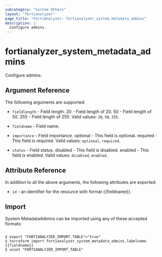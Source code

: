 ```yaml
---
subcategory: "System Others"
layout: "fortianalyzer"
page_title: "FortiAnalyzer: fortianalyzer_system_metadata_admins"
description: |-
  Configure admins.
---
```


# fortianalyzer_system_metadata_admins
Configure admins.

## Argument Reference


The following arguments are supported:


* `fieldlength` - Field length. 20 - Field length of 20. 50 - Field length of 50. 255 - Field length of 255. Valid values: `20`, `50`, `255`.

* `fieldname` - Field name.
* `importance` - Field importance. optional - This field is optional. required - This field is required. Valid values: `optional`, `required`.

* `status` - Field status. disabled - This field is disabled. enabled - This field is enabled. Valid values: `disabled`, `enabled`.



## Attribute Reference

In addition to all the above arguments, the following attributes are exported:
* `id` - an identifier for the resource with format {{fieldname}}.

## Import

System MetadataAdmins can be imported using any of these accepted formats:
```

$ export "FORTIANALYZER_IMPORT_TABLE"="true"
$ terraform import fortianalyzer_system_metadata_admins.labelname {{fieldname}}
$ unset "FORTIANALYZER_IMPORT_TABLE"
```

